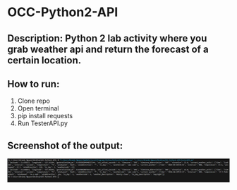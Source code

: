 # OCC-Python2-API
## Description: Python 2 lab activity where you grab weather api and return the forecast of a certain location. 
## How to run:
1. Clone repo
2. Open terminal 
3. pip install requests
4. Run TesterAPI.py

## Screenshot of the output:
![alt text](API.JPG)